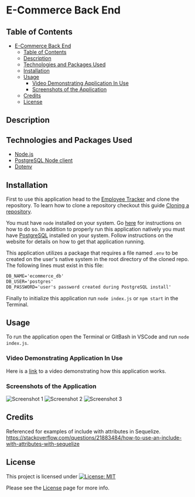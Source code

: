 # E-Commerce Back End

## Table of Contents

- [E-Commerce Back End](#e-commerce-back-end)
  - [Table of Contents](#table-of-contents)
  - [Description](#description)
  - [Technologies and Packages Used](#technologies-and-packages-used)
  - [Installation](#installation)
  - [Usage](#usage)
    - [Video Demonstrating Application In Use](#video-demonstrating-application-in-use)
    - [Screenshots of the Application](#screenshots-of-the-application)
  - [Credits](#credits)
  - [License](#license)

## Description

## Technologies and Packages Used

- [Node.js](https://nodejs.org/en)
- [PostgreSQL Node client](https://www.npmjs.com/package/pg)
- [Dotenv](https://www.npmjs.com/package/dotenv)
  
## Installation

First to use this application head to the [Employee Tracker](https://github.com/EXCervantes/employee-tracker) and clone the repository. To learn how to clone a repository checkout this guide [Cloning a repository](https://docs.github.com/en/repositories/creating-and-managing-repositories/cloning-a-repository).

You must have `node` installed on your system. Go [here](https://nodejs.org/en/learn/getting-started/how-to-install-nodejs) for instructions on how to do so. In addition to properly run this application natively you must have [PostgreSQL](https://www.postgresql.org/) installed on your system. Follow instructions on the website for details on how to get that application running.

This application utilizes a package that requires a file named `.env` to be created on the user's native system in the root directory of the cloned repo. The following lines must exist in this file:

```md
DB_NAME='ecommerce_db'
DB_USER='postgres'
DB_PASSWORD='user's password created during PostgreSQL install'
```

Finally to initialize this application run `node index.js` or `npm start` in the Terminal.
  
## Usage
  
To run the application open the Terminal or GitBash in VSCode and run `node index.js`.

### Video Demonstrating Application In Use

Here is a [link]() to a video demonstrating how this application works.

### Screenshots of the Application

![Screenshot 1](assets/images/employeetrackerscreen1.jpg)
![Screenshot 2](assets/images/employeetrackerscreen2.jpg)
![Screenshot 3](assets/images/employeetrackerscreen3.jpg)

## Credits

Referenced for examples of include with attributes in Sequelize.
https://stackoverflow.com/questions/21883484/how-to-use-an-include-with-attributes-with-sequelize
  
## License

This project is licensed under [![License: MIT](https://img.shields.io/badge/License-MIT-yellow.svg)](https://opensource.org/licenses/MIT)

Please see the [License](https://opensource.org/licenses/MIT) page for more info.
